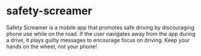 # safety-screamer
Safety Screamer is a mobile app that promotes safe driving by discouraging phone use while on the road. If the user navigates away from the app during a drive, it plays guilty messages to encourage focus on driving. Keep your hands on the wheel, not your phone!
